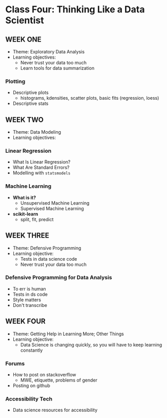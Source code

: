 # Class Four: Thinking Like a Data Scientist

## WEEK ONE

- Theme: Exploratory Data Analysis
- Learning objectives: 
  - Never trust your data too much
  - Learn tools for data summarization

### Plotting

- Descriptive plots
  - histograms, kdensities, scatter plots, basic fits (regression, loess)
- Descriptive stats

## WEEK TWO

- Theme: Data Modeling
- Learning objectives: 

### Linear Regression

- What Is Linear Regression?
- What Are Standard Errors?
- Modelling with `statsmodels`

### Machine Learning

- **What is it?**
  - Unsupervised Machine Learning
  - Supervised Machine Learning
- **scikit-learn**
  - split, fit, predict

## WEEK THREE

- Theme: Defensive Programming
- Learning objective: 
  - Tests in data science code
  - Never trust your data too much

### Defensive Programming for Data Analysis

- To err is human
- Tests in ds code
- Style matters
- Don't transcribe

## WEEK FOUR

- Theme: Getting Help in Learning More; Other Things
- Learning objective: 
  - Data Science is changing quickly, so you will have to keep learning constantly

### Forums 

- How to post on stackoverflow
  - MWE, etiquette, problems of gender
- Posting on github

### Accessibility Tech

- Data science resources for accessibility
